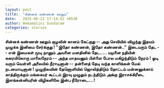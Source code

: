 ```yaml
---
layout: post
title:  "சின்னக் கண்ணன் ஊதும்"
date:   2025-06-22 17:14:52 +0530
author: Hemamalini Sundaram
categories: stories
---
```


**சின்னக் கண்ணன் ஊதும் குழலின் கானம் கேட்குது -- அது செவியில் விழுந்து இதயம் முழுக்க
இனிமை சேர்க்குது ! \"இதோ கண்ணன், இதோ கண்ணன்.." இடையரும் தேட -- என் இமைகள் மூடி
நானும் அவனை மனதினில் தேட..... யமுனை நதியின் கரையிலொரு மாலைநேரம் -- அந்த
மாதவனும் பிள்ளை போல மகிழ்ந்திடும் நேரம் ! ஓடி வரும் வெள்ளி அலையில் நீராடினான் --
தன்னைத் தேடி வந்த காளிங்கன் மேல் நடனமாடினான் ! முழுநிலவின் தேனொளியில் ஜொலித்திடும்
தோட்டம் மன்னனுக்காய் காத்திருக்கும் மங்கையர் கூட்டம் இரவு முழுதும் நடந்திடும் அங்கு
இராசக்கிரீடை இளங்கன்னியரின் விழிகளிலே இன்ப நீரோடை....!**
